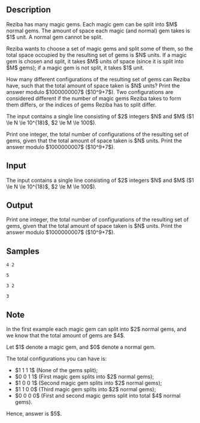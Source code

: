 ## Description

<div><p>Reziba has many magic gems. Each magic gem can be split into $M$ normal gems. The amount of space each magic (and normal) gem takes is $1$ unit. A normal gem cannot be split.</p><p>Reziba wants to choose a set of magic gems and split some of them, so the total space occupied by the resulting set of gems is $N$ units. If a magic gem is chosen and split, it takes $M$ units of space (since it is split into $M$ gems); if a magic gem is not split, it takes $1$ unit.</p><p>How many different configurations of the resulting set of gems can Reziba have, such that the total amount of space taken is $N$ units? Print the answer modulo $1000000007$ ($10^9+7$). Two configurations are considered different if the number of magic gems Reziba takes to form them differs, or the indices of gems Reziba has to split differ.</p></div><div class="input-specification"><p>The input contains a single line consisting of $2$ integers $N$ and $M$ ($1 \le N \le 10^{18}$, $2 \le M \le 100$).</p></div><div class="output-specification"><p>Print one integer, the total number of configurations of the resulting set of gems, given that the total amount of space taken is $N$ units. Print the answer modulo $1000000007$ ($10^9+7$).</p></div>

## Input

<p>The input contains a single line consisting of $2$ integers $N$ and $M$ ($1 \le N \le 10^{18}$, $2 \le M \le 100$).</p>

## Output

<p>Print one integer, the total number of configurations of the resulting set of gems, given that the total amount of space taken is $N$ units. Print the answer modulo $1000000007$ ($10^9+7$).</p>

## Samples

```input1
4 2
```

```output1
5
```






```input2
3 2
```

```output2
3
```




## Note

<p>In the first example each magic gem can split into $2$ normal gems, and we know that the total amount of gems are $4$.</p><p>Let $1$ denote a magic gem, and $0$ denote a normal gem.</p><p>The total configurations you can have is: </p><ul> <li> $1 1 1 1$ (None of the gems split); </li><li> $0 0 1 1$ (First magic gem splits into $2$ normal gems); </li><li> $1 0 0 1$ (Second magic gem splits into $2$ normal gems); </li><li> $1 1 0 0$ (Third magic gem splits into $2$ normal gems); </li><li> $0 0 0 0$ (First and second magic gems split into total $4$ normal gems). </li></ul><p>Hence, answer is $5$.</p>
